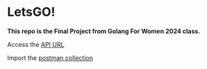 # LetsGO!

**This repo is the Final Project from Golang For Women 2024 class.**


Access the [API URL](https://gfw-cohort-4-final-project-production.up.railway.app/)

Import the [postman collection](https://github.com/fasaya/base-trade-rest/blob/master/Postman%20Collection.json)
